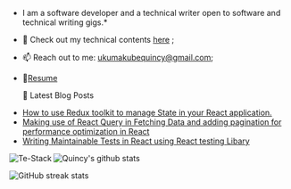 



* I am a software developer and a technical writer open to software and technical writing gigs.*


- 🌱 Check out my technical contents [here](https://abrupt-stream-466.notion.site/Quincy-s-Technical-Content-Portfolio-74e22c4d4c7c4cbbbb703db63d3192b8?pvs=4) ; 

- 📫 Reach out to me: ukumakubequincy@gmail.com;
- 📝[Resume](https://drive.google.com/file/d/1BToK-TTPlnd6EPyLlr8DZI1hYFVkDrS4/view?usp=sharing)

  📘 Latest Blog Posts

<!-- BLOG-POST-LIST:START -->
- [How to use Redux toolkit to manage State in your React application. ](https://www.freecodecamp.org/news/use-redux-toolkit-to-manage-state-in-react-apps/)
- [Making use of React Query in Fetching Data and adding pagination for performance optimization in React](https://quincyoghenetejiri.hashnode.dev/making-use-of-react-query-in-fetching-data-and-adding-pagination-for-performance-optimization-in-react)
- [Writing Maintainable Tests in React using React testing Libary ](https://quincyoghenetejiri.hashnode.dev/writing-maintainable-tests-in-react-using-the-react-testing-library) 

 
<p><img align="left" src="https://github-readme-stats.vercel.app/api/top-langs?username=Te-Stack&show_icons=true&theme=tokyonight&locale=en&layout=compact" alt="Te-Stack" /></p>


![Quincy's github stats](https://github-readme-stats.vercel.app/api?username=Te-Stack&show_icons=true&theme=tokyonight&locale=en&count_private=true)

![GitHub streak stats](https://github-readme-streak-stats.herokuapp.com/?user=Te-Stack&theme=tokyonight)  



